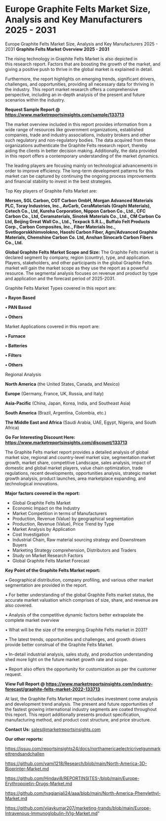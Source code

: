 # Europe Graphite Felts Market Size, Analysis and Key Manufacturers 2025 - 2031
Europe Graphite Felts Market Size, Analysis and Key Manufacturers 2025 - 2031
<Strong> Graphite Felts Market Overview 2025 - 2031</strong>

The rising technology in Graphite Felts Market is also depicted in this research report. Factors that are boosting the growth of the market, and giving a positive push to thrive in the global market is explained in detail.

Furthermore, the report highlights on emerging trends, significant drivers, challenges, and opportunities, providing all necessary data for thriving in the industry. This report market research offers a comprehensive perspective, including an in-depth analysis of the present and future scenarios within the industry.

<strong>Request Sample Report @ <a href=https://www.marketreportsinsights.com/sample/133713>https://www.marketreportsinsights.com/sample/133713</a></strong>

The market overview included in this report provides information from a wide range of resources like government organizations, established companies, trade and industry associations, industry brokers and other such regulatory and non-regulatory bodies. The data acquired from these organizations authenticate the Graphite Felts research report, thereby aiding the clients in better decision making. Additionally, the data provided in this report offers a contemporary understanding of the market dynamics.

The leading players are focusing mainly on technological advancements in order to improve efficiency. The long-term development patterns for this market can be captured by continuing the ongoing process improvements and financial stability to invest in the best strategies.

Top Key players of Graphite Felts Market are:

<strong>Mersen, SGL Carbon, CGT Carbon GmbH, Morgan Advanced Materials PLC, Toray Industries, Inc., AvCarb, CeraMaterials (Graphi Materials), Cetech Co., Ltd, Kureha Corporation, Nippon Carbon Co., Ltd., CFC Carbon Co., Ltd, Ceramaterials, Sinotek Materials Co., Ltd., CM Carbon Co Ltd, Beijing Great Wall Co., Ltd., Texpack S.R.L., Buffalo Felt Products Corp., Carbon Composites, Inc., Fiber Materials Inc., Svetlogorskkhimvolokno, Haoshi Carbon Fiber, Agm/Advanced Graphite Materials, Chemshine Carbon Co. Ltd, Anshan Sinocarb Carbon Fibers Co., Ltd.</strong>

<strong><b>Global Graphite Felts Market Scope and Size:</b></strong>
The Graphite Felts market is declared segment by company, region (country), type, and application. Players, stakeholders, and other participants in the global Graphite Felts market will gain the market scope as they use the report as a powerful resource. The segmental analysis focuses on revenue and product by type and application and the forecast period of 2025-2031.

Graphite Felts Market Types covered in this report are:

<strong>• Rayon Based

• PAN Based

• Others</strong>

Market Applications covered in this report are:

<strong>• Furnace

• Batteries

• Filters

• Others</strong> 

Regional Analysis

<strong>North America</strong> (the United States, Canada, and Mexico)

<strong>Europe</strong> (Germany, France, UK, Russia, and Italy)

<strong>Asia-Pacific</strong> (China, Japan, Korea, India, and Southeast Asia)

<strong>South America</strong> (Brazil, Argentina, Colombia, etc.)

<strong>The Middle East and Africa</strong> (Saudi Arabia, UAE, Egypt, Nigeria, and South Africa)

<strong>Go For Interesting Discount Here: <a href=https://www.marketreportsinsights.com/discount/133713>https://www.marketreportsinsights.com/discount/133713</a></strong>

The Graphite Felts market report provides a detailed analysis of global market size, regional and country-level market size, segmentation market growth, market share, competitive Landscape, sales analysis, impact of domestic and global market players, value chain optimization, trade regulations, recent developments, opportunities analysis, strategic market growth analysis, product launches, area marketplace expanding, and technological innovations.

<strong><b>Major factors covered in the report:</b></strong>
<ul>
  <li>Global Graphite Felts Market </li>
  <li>Economic Impact on the Industry</li>
  <li>Market Competition in terms of Manufacturers</li>
  <li>Production, Revenue (Value) by geographical segmentation</li>
  <li>Production, Revenue (Value), Price Trend by Type</li>
  <li>Market Analysis by Application</li>
  <li>Cost Investigation</li>
  <li>Industrial Chain, Raw material sourcing strategy and Downstream Buyers</li>
  <li>Marketing Strategy comprehension, Distributors and Traders</li>
  <li>Study on Market Research Factors</li>
  <li>Global Graphite Felts Market Forecast</li>
</ul>

<strong><b>Key Point of the Graphite Felts Market report:</b></strong>

• Geographical distribution, company profiling, and various other market segmentation are provided in the report.

• For better understanding of the global Graphite Felts market status, the accurate market valuation which comprises of size, share, and revenue are also covered.

• Analysis of the competitive dynamic factors better extrapolate the complete market overview

• What will be the size of the emerging Graphite Felts market in 2031?

• The latest trends, opportunities and challenges, and growth drivers provide better construal of the Graphite Felts Market.

• In-detail industrial analysis, sales study, and production understanding shed more light on the future market growth rate and scope.

• Report also offers the opportunity for customization as per the customer request.

<strong><b>View Full Report @ <a href=https://www.marketreportsinsights.com/industry-forecast/graphite-felts-market-2022-133713>https://www.marketreportsinsights.com/industry-forecast/graphite-felts-market-2022-133713</a></b></strong>


At last, the Graphite Felts Market report includes investment come analysis and development trend analysis. The present and future opportunities of the fastest growing international industry segments are coated throughout this report. This report additionally presents product specification, manufacturing method, and product cost structure, and price structure.

<strong>Contact Us:</strong>
sales@marketreportsinsights.com

<strong>Our other reports:</strong>

<a href=https://issuu.com/reportsinsights24/docs/northamericaelectricrivetgunmarkettrendsandchallen>https://issuu.com/reportsinsights24/docs/northamericaelectricrivetgunmarkettrendsandchallen</a>

<a href=https://github.com/yami1218/Research/blob/main/North-America-3D-Bioprinter-Market.md>https://github.com/yami1218/Research/blob/main/North-America-3D-Bioprinter-Market.md</a>

<a href=https://github.com/Hindavi8/REPORTINSITES-/blob/main/Europe-Erythropoietin-Drugs-Market.md>https://github.com/Hindavi8/REPORTINSITES-/blob/main/Europe-Erythropoietin-Drugs-Market.md</a>

<a href=https://github.com/tyagianjali24/aaa/blob/main/North-America-Phenylethyl-Market.md>https://github.com/tyagianjali24/aaa/blob/main/North-America-Phenylethyl-Market.md</a>

<a href=https://github.com/vijaykumar207/marketing-trands/blob/main/Europe-Intravenous-Immunoglobulin-IVIg-Market.md>https://github.com/vijaykumar207/marketing-trands/blob/main/Europe-Intravenous-Immunoglobulin-IVIg-Market.md</a>"
